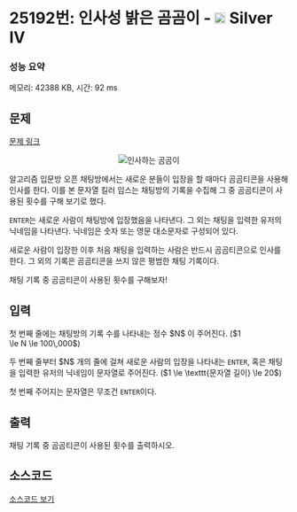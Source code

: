 # 25192번: 인사성 밝은 곰곰이 - <img src="https://static.solved.ac/tier_small/7.svg" style="height:20px" /> Silver IV

<!-- performance -->
### 성능 요약
메모리: 42388 KB, 시간: 92 ms
<!-- end -->

## 문제

[문제 링크](https://boj.kr/25192)


<p style="text-align: center;"><img alt="인사하는 곰곰이" src="https://upload.acmicpc.net/cd52b787-5b7c-4857-b917-a95c10fe6ee9/-/preview/" style="max-height:120px; object-fit:contain; display:inline-block;"></p>

<p>알고리즘&nbsp;입문방&nbsp;오픈 채팅방에서는&nbsp;새로운 분들이 입장을 할 때마다 곰곰티콘을 사용해 인사를 한다. 이를 본 문자열 킬러 임스는 채팅방의 기록을 수집해 그 중 곰곰티콘이 사용된 횟수를 구해 보기로 했다.</p>

<p><code>ENTER</code>는 새로운 사람이 채팅방에 입장했음을 나타낸다.&nbsp;그 외는 채팅을 입력한 유저의 닉네임을 나타낸다. 닉네임은 숫자 또는 영문 대소문자로 구성되어 있다.</p>

<p>새로운 사람이 입장한 이후 처음 채팅을 입력하는 사람은 반드시 곰곰티콘으로 인사를 한다. 그 외의 기록은 곰곰티콘을 쓰지 않은 평범한 채팅 기록이다.</p>

<p>채팅 기록 중 곰곰티콘이 사용된 횟수를 구해보자!</p>



## 입력


<p>첫 번째 줄에는 채팅방의 기록 수를 나타내는 정수&nbsp;$N$ 이 주어진다.&nbsp;($1 \le&nbsp;N&nbsp;\le&nbsp;100\,000$)</p>

<p>두 번째 줄부터 $N$ 개의 줄에 걸쳐 새로운 사람의 입장을 나타내는 <code>ENTER</code>, 혹은 채팅을 입력한 유저의 닉네임이&nbsp;문자열로 주어진다. ($1 \le \texttt{문자열 길이}&nbsp;\le 20$)</p>

<p>첫 번째 주어지는 문자열은 무조건 <code>ENTER</code>이다.</p>



## 출력


<p>채팅 기록 중 곰곰티콘이 사용된 횟수를 출력하시오.</p>



## 소스코드

[소스코드 보기](인사성%20밝은%20곰곰이.py)